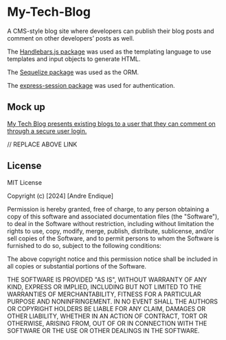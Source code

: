 # My-Tech-Blog

A CMS-style blog site where developers can publish their blog posts and comment on other developers’ posts as well.

The [Handlebars.js package](https://handlebarsjs.com/) was used as the templating language to use templates and input objects to generate HTML.

The [Sequelize package](https://sequelize.org/) was used as the ORM.

The [express-session package](https://www.npmjs.com/package/express-session) was used for authentication.

## Mock up

[My Tech Blog presents existing blogs to a user that they can comment on through a secure user login.](https://drive.google.com/file/d/-------/view) 

// REPLACE ABOVE LINK

## License

MIT License

Copyright (c) [2024] [Andre Endique]

Permission is hereby granted, free of charge, to any person obtaining a copy
of this software and associated documentation files (the "Software"), to deal
in the Software without restriction, including without limitation the rights
to use, copy, modify, merge, publish, distribute, sublicense, and/or sell
copies of the Software, and to permit persons to whom the Software is
furnished to do so, subject to the following conditions:

The above copyright notice and this permission notice shall be included in all
copies or substantial portions of the Software.

THE SOFTWARE IS PROVIDED "AS IS", WITHOUT WARRANTY OF ANY KIND, EXPRESS OR
IMPLIED, INCLUDING BUT NOT LIMITED TO THE WARRANTIES OF MERCHANTABILITY,
FITNESS FOR A PARTICULAR PURPOSE AND NONINFRINGEMENT. IN NO EVENT SHALL THE
AUTHORS OR COPYRIGHT HOLDERS BE LIABLE FOR ANY CLAIM, DAMAGES OR OTHER
LIABILITY, WHETHER IN AN ACTION OF CONTRACT, TORT OR OTHERWISE, ARISING FROM,
OUT OF OR IN CONNECTION WITH THE SOFTWARE OR THE USE OR OTHER DEALINGS IN THE
SOFTWARE.